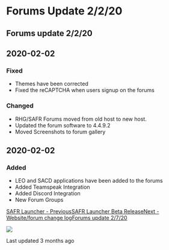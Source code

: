 # Forums Update 2/2/20

## Forums update 2/2/20

## 2020-02-02 <a id="2020-02-02"></a>

### Fixed <a id="fixed"></a>

* Themes have been corrected
* Fixed the reCAPTCHA when users signup on the forums

### Changed <a id="changed"></a>

* RHG/SAFR Forums moved from old host to new host.
* Updated the forum software to 4.4.9.2
* Moved Screenshots to forum gallery

## 2020-02-02 <a id="2020-02-02-1"></a>

### Added <a id="added"></a>

* LEO and SACD applications have been added to the forums
* Added Teamspeak Integration
* Added Discord Integration
* New Forum Groups

​[SAFR Launcher - PreviousSAFR Launcher Beta Release](https://docs.rhgsafr.com/safr-launcher/safr-launcher-beta-release)[Next - Website/forum change logForums update 2/7/20](https://docs.rhgsafr.com/website-forum-change-log/forums-update-2-7-20)

![](https://lh4.googleusercontent.com/-XpZzihvoRMs/AAAAAAAAAAI/AAAAAAAAAAA/ACHi3rf6Pu9gsYja73P9eWAe4QBazS7l7A/photo.jpg)

Last updated 3 months ago

